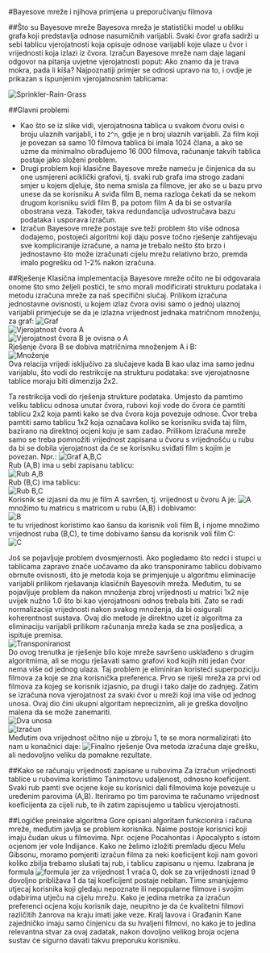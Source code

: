 #Bayesove mreže i njihova primjena u preporučivanju filmova

##Što su Bayesove mreže
Bayesova mreža je statistički model u obliku grafa koji predstavlja odnose nasumičnih varijabli. Svaki čvor grafa sadrži u sebi tablicu vjerojatnosti koja opisuje odnose varijabli koje ulaze u čvor i vrijednosti koja izlazi iz čvora. Izračun Bayesove mreže nam daje lagani odgovor na pitanja uvjetne vjerojatnosti poput: Ako znamo da je trava mokra, pada li kiša? Najpoznatiji primjer se odnosi upravo na to, i ovdje je prikazan s ispunjenim vjerojatnosnim tablicama:  

![Sprinkler-Rain-Grass](https://upload.wikimedia.org/wikipedia/commons/thumb/0/0e/SimpleBayesNet.svg/400px-SimpleBayesNet.svg.png "Najpoznatiji primjer Bayesove mreže.")  

##Glavni problemi
* Kao što se iz slike vidi, vjerojatnosna tablica u svakom čvoru ovisi o broju ulaznih varijabli, i to `2^n`, gdje je n broj ulaznih varijabli. Za film koji je povezan sa samo 10 filmova tablica bi imala 1024 člana, a ako se uzme da minimalno obrađujemo 16 000 filmova, računanje takvih tablica postaje jako složeni problem.
* Drugi problem koji klasične Bayesove mreže nameću je činjenica da su one usmjereni aciklički grafovi, tj. svaki rub grafa ima strogo zadani smjer u kojem djeluje, što nema smisla za filmove, jer ako se u bazu prvo unese da se korisniku A sviđa film B, nema razloga čekati da se nekom drugom korisniku svidi film B, pa potom film A da bi se ostvarila obostrana veza. Također, takva redundancija udvostručava bazu podataka i usporava izračun.
* Izračun Bayesove mreže postaje sve teži problem što više odnosa dodajemo, postojeći algoritmi koji daju posve točno rješenje zahtijevaju sve kompliciranije izračune, a nama je trebalo nešto što brzo i jednostavno što može izračunati cijelu mrežu relativno brzo, premda imalo pogrešku od 1-2% nakon izračuna.

##Rješenje
Klasična implementacija Bayesove mreže očito ne bi odgovarala onome što smo željeli postići, te smo morali modificirati strukturu podataka i metodu izračuna mreže za naš specifični slučaj. Prilikom izračuna jednostavne ovisnosti, u kojem izlaz čvora ovisi samo o jednoj ulaznoj varijabli primjećuje se da je izlazna vrijednost jednaka matričnom množenju, za graf:
![Graf](http://i.imgur.com/DKpcVu1.png)  
![Vjerojatnost čvora A](http://i.imgur.com/kFWzKOX.png)  
![Vjerojatnost čvora B je ovisna o A](http://i.imgur.com/RWozMbP.png)  
Rješenje čvora B se dobiva matričnima množenjem A i B:  
![Množenje](http://i.imgur.com/07ECucM.png)  
Ova relacija vrijedi isključivo za slučajeve kada B kao ulaz ima samo jednu varijablu, što vodi do restrikcije na strukturu podataka: sve vjerojatnosne tablice moraju biti dimenzija 2x2.  

Ta restrikcija vodi do rješenja strukture podataka. Umjesto da pamtimo veliku tablicu odnosa unutar čvora, rubovi koji vode do čvora će pamtiti tablicu 2x2 koja pamti kako se dva čvora koja povezuje odnose. Čvor treba pamtiti samo tablicu 1x2 koja označava koliko se korisniku sviđa taj film, bazirano na direktnoj ocjeni koju je sam zadao. Prilikom izračuna mreže samo se treba pomnožiti vrijednost zapisana u čvoru s vrijednošću u rubu da bi se dobila vjerojatnost da će se korisniku sviđati film s kojim je povezan. Npr.:
![Graf A,B,C](http://i.imgur.com/txVffTp.png)  
Rub (A,B) ima u sebi zapisanu tablicu:  
![Rub A,B](http://i.imgur.com/RmgLpxK.png)  
Rub (B,C) ima tablicu:  
![Rub B,C](http://i.imgur.com/qE4fygU.png)  
Korisnik se izjasni da mu je film A savršen, tj. vrijednost u čvoru A je:
![A](http://i.imgur.com/31ZqMFs.png)  
množimo tu matricu s matricom u rubu (A,B) i dobivamo:  
![B](http://i.imgur.com/iBclk2R.png)  
te tu vrijednost koristimo kao šansu da korisnik voli film B, i njome množimo vrijednost ruba (B,C), te time dobivamo šansu da korisnik voli film C:  
![C](http://i.imgur.com/HXsspNL.png)

Još se pojavljuje problem dvosmjernosti. Ako pogledamo što redci i stupci u tablicama zapravo znače uočavamo da ako transponiramo tablicu dobivamo obrnute ovisnosti, što je metoda koja se primjenjuje u algoritmu eliminacije varijabli prilikom rješavanja klasičnih Bayesovih mreža. Međutim, tu se pojavljuje problem da nakon množenja zbroj vrijednosti u matrici 1x2 nije uvijek nužno 1.0 što bi kao vjerojatnosni odnos trebala biti. Zato se radi normalizacija vrijednosti nakon svakog množenja, da bi osigurali koherentnost sustava. Ovaj dio metode je direktno uzet iz algoritma za eliminaciju varijabli prilikom računanja mreža kada se zna posljedica, a ispituje premisa.  
![Transponiranost](http://i.imgur.com/VIrWIBl.png)  
Do ovog trenutka je rješenje bilo koje mreže savršeno usklađeno s drugim algoritmima, ali se mogu rješavati samo grafovi kod kojih niti jedan čvor nema više od jednog ulaza. Taj problem je eliminiran koristeći superpoziciju filmova za koje se zna korisnička preferenca. Prvo se riješi mreža za prvi od filmova za kojeg se korisnik izjasnio, pa drugi i tako dalje do zadnjeg. Zatim se izračuna nova vjerojatnost za svaki čvor u mreži koji ima više od jednog unosa. Ovaj dio čini ukupni algoritam nepreciznim, ali je greška dovoljno malena da se može zanemariti.  
![Dva unosa](http://i.imgur.com/ptWPahT.png)  
![Izračun](http://i.imgur.com/r7oMMX9.png)  
Međutim ova vrijednost očitno nije u zbroju 1, te se mora normalizirati što nam u konačnici daje:
![Finalno rješenje](http://i.imgur.com/gRbshnW.png)
Ova metoda izračuna daje grešku, ali nedovoljno veliku da pomakne rezultate.

##Kako se računaju vrijednosti zapisane u rubovima
Za izračun vrijednosti tablice u rubovima koristimo Tanimotovu udaljenost, odnosno koeficijent. Svaki rub pamti sve ocjene koje su korisnici dali filmovima koje povezuje u uređenim parovima (A,B). Iteriramo po tim parovima te računamo vrijednost koeficijenta za cijeli rub, te ih zatim zapisujemo u tablicu vjerojatnosti.

##Logičke preinake algoritma
Gore opisani algoritam funkcionira i računa mreže, međutim javlja se problem korisnika. Naime postoje korisnici koji imaju čudan ukus u filmovima. Npr. ocjene Pocahontas i Apocalypto s istom ocjenom jer vole Indijance. Kako ne želimo izložiti premladu djecu Melu Gibsonu, moramo pomjeriti izračun filma za neki koeficijent koji nam govori koliko zbilja trebamo slušati taj rub, i tablicu zapisanu u njemu. Izabrana je formula ![formula](http://i.imgur.com/Oqlrb9x.png) jer za vrijednost 1 vraća 0, dok se za vrijednosti iznad 9 dovoljno približava 1 da taj koeficijent postaje nebitan. Time smanjujemo utjecaj korisnika koji gledaju nepoznate ili nepopularne filmove i svojim odabirima utječu na cijelu mrežu. Kako je jedina metrika za izračun preferenci ocjena koju korisnik daje, neupitno je da će kvalitetni filmovi različitih žanrova na kraju imati jake veze. Kralj lavova i Građanin Kane zajedničko imaju samo činjenicu da su hvaljeni filmovi, no kako je to jedina relevantna stvar za ovaj zadatak, nakon dovoljno velikog broja ocjena sustav će sigurno davati takvu preporuku korisniku.